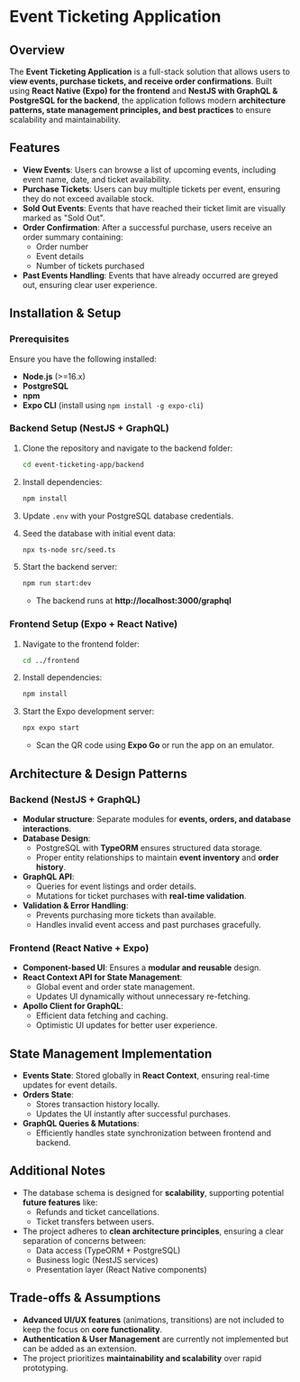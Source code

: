 # Event Ticketing Application

## Overview

The **Event Ticketing Application** is a full-stack solution that allows users to **view events, purchase tickets, and receive order confirmations**. Built using **React Native (Expo) for the frontend** and **NestJS with GraphQL & PostgreSQL for the backend**, the application follows modern **architecture patterns, state management principles, and best practices** to ensure scalability and maintainability.

## Features

- **View Events**: Users can browse a list of upcoming events, including event name, date, and ticket availability.
- **Purchase Tickets**: Users can buy multiple tickets per event, ensuring they do not exceed available stock.
- **Sold Out Events**: Events that have reached their ticket limit are visually marked as "Sold Out".
- **Order Confirmation**: After a successful purchase, users receive an order summary containing:
  - Order number
  - Event details
  - Number of tickets purchased
- **Past Events Handling**: Events that have already occurred are greyed out, ensuring clear user experience.

## Installation & Setup

### Prerequisites

Ensure you have the following installed:
- **Node.js** (>=16.x)
- **PostgreSQL**
- **npm**
- **Expo CLI** (install using `npm install -g expo-cli`)

### Backend Setup (NestJS + GraphQL)

1. Clone the repository and navigate to the backend folder:
   ```sh
   cd event-ticketing-app/backend
   ```
2. Install dependencies:
   ```sh
   npm install
   ```
3. Update `.env` with your PostgreSQL database credentials.
  
4. Seed the database with initial event data:
   ```sh
   npx ts-node src/seed.ts
   ```
6. Start the backend server:
   ```sh
   npm run start:dev
   ```
   - The backend runs at **http://localhost:3000/graphql**

### Frontend Setup (Expo + React Native)

1. Navigate to the frontend folder:
   ```sh
   cd ../frontend
   ```
2. Install dependencies:
   ```sh
   npm install
   ```
3. Start the Expo development server:
   ```sh
   npx expo start
   ```
   - Scan the QR code using **Expo Go** or run the app on an emulator.

## Architecture & Design Patterns

### Backend (NestJS + GraphQL)
- **Modular structure**: Separate modules for **events, orders, and database interactions**.
- **Database Design**:
  - PostgreSQL with **TypeORM** ensures structured data storage.
  - Proper entity relationships to maintain **event inventory** and **order history**.
- **GraphQL API**:
  - Queries for event listings and order details.
  - Mutations for ticket purchases with **real-time validation**.
- **Validation & Error Handling**:
  - Prevents purchasing more tickets than available.
  - Handles invalid event access and past purchases gracefully.

### Frontend (React Native + Expo)
- **Component-based UI**: Ensures a **modular and reusable** design.
- **React Context API for State Management**:
  - Global event and order state management.
  - Updates UI dynamically without unnecessary re-fetching.
- **Apollo Client for GraphQL**:
  - Efficient data fetching and caching.
  - Optimistic UI updates for better user experience.

## State Management Implementation

- **Events State**: Stored globally in **React Context**, ensuring real-time updates for event details.
- **Orders State**:
  - Stores transaction history locally.
  - Updates the UI instantly after successful purchases.
- **GraphQL Queries & Mutations**:
  - Efficiently handles state synchronization between frontend and backend.

## Additional Notes

- The database schema is designed for **scalability**, supporting potential **future features** like:
  - Refunds and ticket cancellations.
  - Ticket transfers between users.
- The project adheres to **clean architecture principles**, ensuring a clear separation of concerns between:
  - Data access (TypeORM + PostgreSQL)
  - Business logic (NestJS services)
  - Presentation layer (React Native components)

## Trade-offs & Assumptions

- **Advanced UI/UX features** (animations, transitions) are not included to keep the focus on **core functionality**.
- **Authentication & User Management** are currently not implemented but can be added as an extension.
- The project prioritizes **maintainability and scalability** over rapid prototyping.


